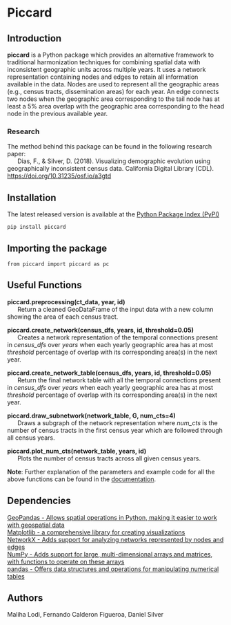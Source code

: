 # Piccard

## Introduction
**piccard** is a Python package which provides an alternative framework to traditional harmonization techniques for combining spatial data with inconsistent geographic units across multiple years. It uses a network representation containing nodes and edges to retain all information available in the data. Nodes are used to represent all the geographic areas (e.g., census tracts, dissemination areas) for each year. An edge connects two nodes when the geographic area corresponding to the tail node has at least a 5% area overlap with the geographic area corresponding to the head node in the previous available year.

### Research
The method behind this package can be found in the following research paper:  
&nbsp;&nbsp;&nbsp;&nbsp;&nbsp;&nbsp;Dias, F., & Silver, D. (2018). Visualizing demographic evolution using geographically inconsistent census data. California Digital Library (CDL). https://doi.org/10.31235/osf.io/a3gtd

## Installation
The latest released version is available at the [Python Package Index (PyPI)](https://pypi.org/project/piccard)

```
pip install piccard
```

## Importing the package

```
from piccard import piccard as pc 
```

## Useful Functions

**piccard.preprocessing(ct_data, year, id)**  
&nbsp;&nbsp;&nbsp;&nbsp;&nbsp;&nbsp;Return a cleaned GeoDataFrame of the input data with a new column showing the area of each census tract.  

**piccard.create_network(census_dfs, years, id, threshold=0.05)**  
&nbsp;&nbsp;&nbsp;&nbsp;&nbsp;&nbsp;Creates a network representation of the temporal connections present in *census_dfs* over *years* when each yearly geographic area has at most *threshold* percentage of overlap with its corresponding area(s) in the next year.  

**piccard.create_network_table(census_dfs, years, id, threshold=0.05)**  
&nbsp;&nbsp;&nbsp;&nbsp;&nbsp;&nbsp;Return the final network table with all the temporal connections present in *census_dfs* over *years* when each yearly geographic area has at most *threshold* percentage of overlap with its corresponding area(s) in the next year.  

**piccard.draw_subnetwork(network_table, G, num_cts=4)**  
&nbsp;&nbsp;&nbsp;&nbsp;&nbsp;&nbsp;Draws a subgraph of the network representation where *num_cts* is the number of census tracts in the first census year which are followed through all census years.  

**piccard.plot_num_cts(network_table, years, id)**  
&nbsp;&nbsp;&nbsp;&nbsp;&nbsp;&nbsp;Plots the number of census tracts across all given census years.

**Note**: Further explanation of the parameters and example code for all the above functions can be found in the [documentation](https://htmlpreview.github.io/?https://github.com/lodi-m/piccard/blob/main/docs/documentation.html).  

## Dependencies
[GeoPandas - Allows spatial operations in Python, making it easier to work with geospatial data](https://geopandas.org/en/stable/)  
[Matplotlib - a comprehensive library for creating visualizations](https://matplotlib.org/)  
[NetworkX - Adds support for analyzing networks represented by nodes and edges](https://networkx.org/)  
[NumPy - Adds support for large, multi-dimensional arrays and matrices, with functions to operate on these arrays](https://numpy.org/)  
[pandas - Offers data structures and operations for manipulating numerical tables](https://pandas.pydata.org/)  

## Authors 
Maliha Lodi, Fernando Calderon Figueroa, Daniel Silver 
